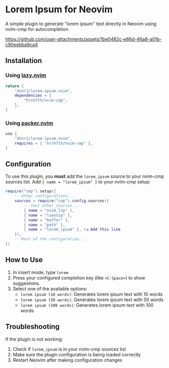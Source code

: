 # Lorem Ipsum for Neovim

A simple plugin to generate "lorem ipsum" text directly in Neovim using nvim-cmp for autocompletion.

https://github.com/user-attachments/assets/1be0482c-e86d-46a8-a01b-c90eebba9ca4

## Installation

### Using [lazy.nvim](https://github.com/folke/lazy.nvim)

```lua
return {
    "dnnr1/lorem-ipsum.nvim",
    dependencies = {
        "hrsh7th/nvim-cmp",
    },
}
```

### Using [packer.nvim](https://github.com/wbthomason/packer.nvim)

```lua
use {
    "dnnr1/lorem-ipsum.nvim",
    requires = { "hrsh7th/nvim-cmp" },
}
```

## Configuration

To use this plugin, you **must** add the `lorem_ipsum` source to your nvim-cmp sources list. Add `{ name = "lorem_ipsum" }` to your nvim-cmp setup:

```lua
require("cmp").setup({
    -- Other configurations...
    sources = require("cmp").config.sources({
        -- Your other sources...
        { name = "nvim_lsp" },
        { name = "luasnip" },
        { name = "buffer" },
        { name = "path" },
        { name = "lorem_ipsum" }, 👈 Add this line 
    }),
    -- Rest of the configuration...
})
```

## How to Use

1. In insert mode, type `lorem`
2. Press your configured completion key (like `<C-Space>`) to show suggestions.
3. Select one of the available options:
   - `lorem ipsum (10 words)`: Generates lorem ipsum text with 10 words
   - `lorem ipsum (50 words)`: Generates lorem ipsum text with 50 words
   - `lorem ipsum (100 words)`: Generates lorem ipsum text with 100 words

## Troubleshooting

If the plugin is not working:

1. Check if `lorem_ipsum` is in your nvim-cmp sources list
2. Make sure the plugin configuration is being loaded correctly
3. Restart Neovim after making configuration changes
